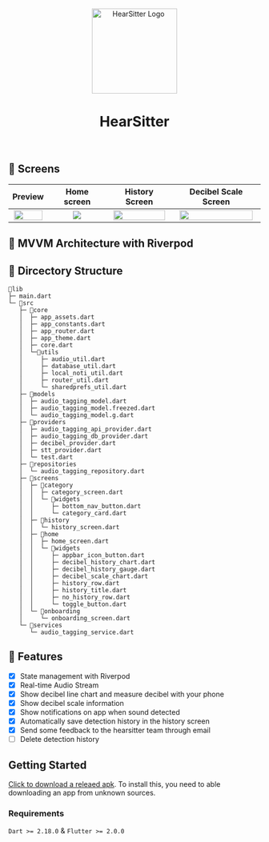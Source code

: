 <br>

<p align="center">
<img src="https://user-images.githubusercontent.com/88659167/229131308-d658434a-cc34-46d0-a3da-4f2cb86272d0.png" width="170px" alt="HearSitter Logo" />
</p>

<h1 align="center">HearSitter</h1>

<br>

## 📱 Screens


|Preview                    |   Home screen             |   History Screen           |  Decibel Scale Screen    |
|:-------------------------:|:-------------------------:|:-------------------------:|:-------------------------:|
<img src="https://user-images.githubusercontent.com/88659167/229133364-a701ac23-aea2-409a-9da2-9779c75bbaf2.gif" width='95%'>|<img src="https://user-images.githubusercontent.com/88659167/229136140-da524ef0-1077-4825-bdfd-f0a708de4377.jpg">|<img src="https://user-images.githubusercontent.com/88659167/229135997-da398cfa-0041-447e-b955-cff420323fb6.jpg" width='95%'>|<img src="https://user-images.githubusercontent.com/88659167/229136318-85a5a405-0f1f-41f0-807e-f24a1e4014a3.jpg" width='95%'>

## 👀 MVVM Architecture with Riverpod

## 📂 Dircectory Structure

```
📂lib
├─ main.dart
└─ 📂src
   ├─ 📂core
   │  ├─ app_assets.dart
   │  ├─ app_constants.dart
   │  ├─ app_router.dart
   │  ├─ app_theme.dart
   │  ├─ core.dart
   │  └─📂utils
   │     ├─ audio_util.dart
   │     ├─ database_util.dart
   │     ├─ local_noti_util.dart
   │     ├─ router_util.dart
   │     └─ sharedprefs_util.dart
   ├─ 📂models
   │  ├─ audio_tagging_model.dart
   │  ├─ audio_tagging_model.freezed.dart
   │  └─ audio_tagging_model.g.dart
   ├─ 📂providers
   │  ├─ audio_tagging_api_provider.dart
   │  ├─ audio_tagging_db_provider.dart
   │  ├─ decibel_provider.dart
   │  ├─ stt_provider.dart
   │  └─ test.dart
   ├─ 📂repositories
   │  └─ audio_tagging_repository.dart
   ├─ 📂screens
   │  ├─ 📂category
   │  │  ├─ category_screen.dart
   │  │  └─ 📂widgets
   │  │     ├─ bottom_nav_button.dart
   │  │     └─ category_card.dart
   │  ├─ 📂history
   │  │  └─ history_screen.dart
   │  ├─ 📂home
   │  │  ├─ home_screen.dart
   │  │  └─ 📂widgets
   │  │     ├─ appbar_icon_button.dart
   │  │     ├─ decibel_history_chart.dart
   │  │     ├─ decibel_history_gauge.dart
   │  │     ├─ decibel_scale_chart.dart
   │  │     ├─ history_row.dart
   │  │     ├─ history_title.dart
   │  │     ├─ no_history_row.dart
   │  │     └─ toggle_button.dart
   │  └─ 📂onboarding
   │     └─ onboarding_screen.dart
   └─ 📂services
      └─ audio_tagging_service.dart

```
## 🔎 Features

- [x] State management with Riverpod
- [X] Real-time Audio Stream
- [X] Show decibel line chart and measure decibel with your phone
- [x] Show decibel scale information
- [x] Show notifications on app when sound detected 
- [X] Automatically save detection history in the history screen 
- [X] Send some feedback to the hearsitter team through email
- [ ] Delete detection history

## Getting Started
 [Click to download a releaed apk](https://drive.google.com/file/d/1ibGN9mNB-Y1cREDqv4Jab1on9llKtyH_/view?usp=share_link). To install this, you need to able downloading an app from unknown sources.

### Requirements
`Dart >= 2.18.0` & `Flutter >= 2.0.0`
